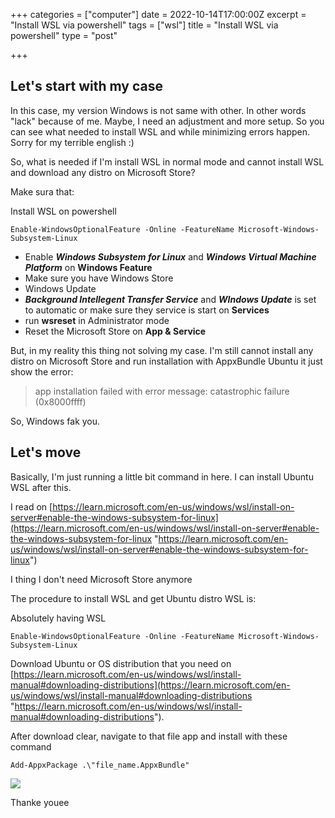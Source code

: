 +++
categories = ["computer"]
date = 2022-10-14T17:00:00Z
excerpt = "Install WSL via powershell"
tags = ["wsl"]
title = "Install WSL via powershell"
type = "post"

+++
## Let's start with my case

In this case, my version Windows is not same with other. In other words "lack" because of me. Maybe, I need an adjustment and more setup. So you can see what needed to install WSL and while minimizing errors happen. Sorry for my terrible english :)

So, what is needed if I'm install WSL in normal mode and cannot install WSL and download any distro on Microsoft Store?

Make sura that:

Install WSL on powershell

    Enable-WindowsOptionalFeature -Online -FeatureName Microsoft-Windows-Subsystem-Linux

* Enable **_Windows Subsystem for Linux_** and **_Windows Virtual Machine Platform_** on **Windows Feature**
* Make sure you have Windows Store
* Windows Update
* **_Background Intellegent Transfer Service_** and **_WIndows Update_** is set to automatic or make sure they service is start on **Services**
* run **wsreset** in Administrator mode
* Reset the Microsoft Store on **App & Service**

But, in my reality this thing not solving my case. I'm still cannot install any distro on Microsoft Store and run installation with AppxBundle Ubuntu it just show the error: 

> app installation failed with error message: catastrophic failure (0x8000ffff)

So, Windows fak you.

## Let's move

Basically, I'm just running a little bit command in here. I can install Ubuntu WSL after this.

I read on [https://learn.microsoft.com/en-us/windows/wsl/install-on-server#enable-the-windows-subsystem-for-linux](https://learn.microsoft.com/en-us/windows/wsl/install-on-server#enable-the-windows-subsystem-for-linux "https://learn.microsoft.com/en-us/windows/wsl/install-on-server#enable-the-windows-subsystem-for-linux")

I thing I don't need Microsoft Store anymore

The procedure to install WSL and get Ubuntu distro WSL is:

Absolutely having WSL

    Enable-WindowsOptionalFeature -Online -FeatureName Microsoft-Windows-Subsystem-Linux

Download Ubuntu or OS distribution that you need on [https://learn.microsoft.com/en-us/windows/wsl/install-manual#downloading-distributions](https://learn.microsoft.com/en-us/windows/wsl/install-manual#downloading-distributions "https://learn.microsoft.com/en-us/windows/wsl/install-manual#downloading-distributions").

After download clear, navigate to that file app and install with these command

    Add-AppxPackage .\"file_name.AppxBundle"

![](https://res.cloudinary.com/bimagv/image/upload/v1665851691/2022-10/123/powershell_3w0NR7qCFo_bmshjf.png)

Thanke youee